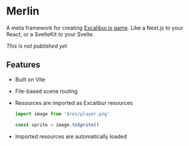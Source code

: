 # Merlin

A meta framework for creating [Excalibur.js game](https://excaliburjs.com). Like a Next.js to your React, or a SvelteKit to your Svelte.

_This is not published yet_

## Features

- Built on Vite
- File-based scene routing
- Resources are imported as Excalibur resources

  ```js
  import image from '$res/player.png'

  const sprite = image.toSprite()
  ```

- Imported resources are automatically loaded
